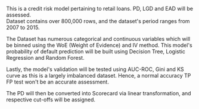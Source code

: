 This is a credit risk model pertaining to retail loans. PD, LGD and EAD will be assessed.<br>
Dataset contains over 800,000 rows, and the dataset's period ranges from 2007 to 2015.

The Dataset has numerous categorical and continuous variables which will be binned using the WoE (Weight of Evidence) and IV method.
This model's probability of default prediction will be built using Decision Tree, Logistic Regression and Random Forest.

Lastly, the model's validation will be tested using AUC-ROC, Gini and KS curve as this is a largely imbalanced dataset. Hence, a normal accuracy TP FP test won't be an accurate assessment. 

The PD will then be converted into Scorecard via linear transformation, and respective cut-offs will be assigned. 
